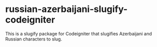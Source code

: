 # russian-azerbaijani-slugify-codeigniter
This is a slugify package for Codeigniter that slugifies Azerbaijani and Russian characters to slug. 
